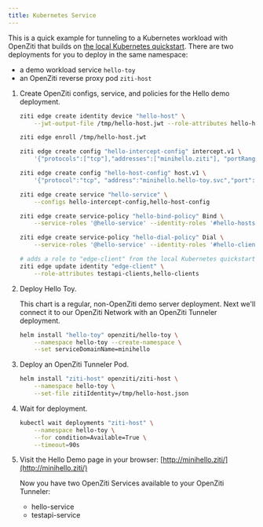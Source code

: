 ```yaml
---
title: Kubernetes Service
---
```


This is a quick example for tunneling to a Kubernetes workload with OpenZiti that builds on [the local Kubernetes quickstart](../network/local-kubernetes.md). There are two deployments for you to deploy in the same namespace:

* a demo workload service `hello-toy`
* an OpenZiti reverse proxy pod `ziti-host`

1. Create OpenZiti configs, service, and policies for the Hello demo deployment.

    ```bash
    ziti edge create identity device "hello-host" \
        --jwt-output-file /tmp/hello-host.jwt --role-attributes hello-hosts

    ziti edge enroll /tmp/hello-host.jwt

    ziti edge create config "hello-intercept-config" intercept.v1 \
        '{"protocols":["tcp"],"addresses":["minihello.ziti"], "portRanges":[{"low":80, "high":80}]}'

    ziti edge create config "hello-host-config" host.v1 \
        '{"protocol":"tcp", "address":"minihello.hello-toy.svc","port":80}'

    ziti edge create service "hello-service" \
        --configs hello-intercept-config,hello-host-config

    ziti edge create service-policy "hello-bind-policy" Bind \
        --service-roles '@hello-service' --identity-roles '#hello-hosts'

    ziti edge create service-policy "hello-dial-policy" Dial \
        --service-roles '@hello-service' --identity-roles '#hello-clients'

    # adds a role to "edge-client" from the local Kubernetes quickstart        
    ziti edge update identity "edge-client" \
        --role-attributes testapi-clients,hello-clients
    ```

1. Deploy Hello Toy.

   This chart is a regular, non-OpenZiti demo server deployment. Next we'll connect it to our OpenZiti Network with an OpenZiti Tunneler deployment.

    ```bash
    helm install "hello-toy" openziti/hello-toy \
        --namespace hello-toy --create-namespace \
        --set serviceDomainName=minihello
    ```

1. Deploy an OpenZiti Tunneler Pod.

    ```bash
    helm install "ziti-host" openziti/ziti-host \
        --namespace hello-toy \
        --set-file zitiIdentity=/tmp/hello-host.json
    ```

1. Wait for deployment.

    ```bash
    kubectl wait deployments "ziti-host" \
        --namespace hello-toy \
        --for condition=Available=True \
        --timeout=90s
    ```

1. Visit the Hello Demo page in your browser: [http://minihello.ziti/](http://minihello.ziti/)

   Now you have two OpenZiti Services available to your OpenZiti Tunneler:
   * hello-service
   * testapi-service

